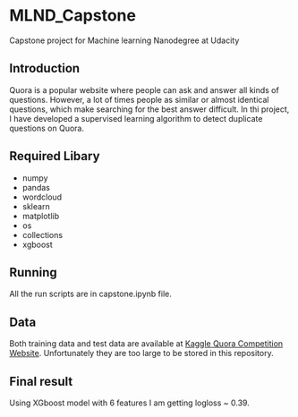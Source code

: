 # MLND_Capstone
Capstone project for Machine learning Nanodegree at Udacity

## Introduction

Quora is a popular website where people can ask and answer all kinds of questions. However, a lot of times people as similar or almost identical questions, which make searching for the best answer difficult.
In thi project, I have developed a supervised learning algorithm to detect duplicate questions on Quora.

## Required Libary
 - numpy
 - pandas
 - wordcloud
 - sklearn
 - matplotlib
 - os
 - collections
 - xgboost

 ## Running
 All the run scripts are in capstone.ipynb file.

 ## Data
 Both training data and test data are available at [Kaggle Quora Competition Website](https://www.kaggle.com/c/quora-question-pairs/data). Unfortunately they are too large to be stored in this repository.

 ## Final result
 Using XGboost model with 6 features I am getting logloss ~ 0.39.
